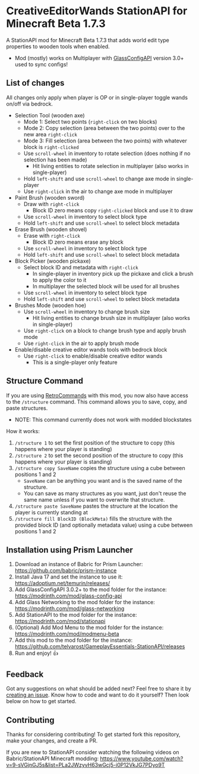 # CreativeEditorWands StationAPI for Minecraft Beta 1.7.3

A StationAPI mod for Minecraft Beta 1.7.3 that adds world edit type properties to wooden tools when enabled.
* Mod (mostly) works on Multiplayer with [GlassConfigAPI](https://modrinth.com/mod/glass-config-api) version 3.0+ used to sync configs!

## List of changes

All changes only apply when player is OP or in single-player toggle wands on/off via bedrock.

* Selection Tool (wooden axe)
  * Mode 1: Select two points (`right-click` on two blocks)
  * Mode 2: Copy selection (area between the two points) over to the new area `right-click`
  * Mode 3: Fill selection (area between the two points) with whatever block is `right-clicked`
  * Use `scroll-wheel` in inventory to rotate selection (does nothing if no selection has been made)
    * Hit living entities to rotate selection in multiplayer (also works in single-player)
  * Hold `left-shift` and use `scroll-wheel` to change axe mode in single-player
  * Use `right-click` in the air to change axe mode in multiplayer
* Paint Brush (wooden sword)
  * Draw with `right-click`
    * Block ID zero means copy `right-clicked` block and use it to draw
  * Use `scroll-wheel` in inventory to select block type
  * Hold `left-shift` and use `scroll-wheel` to select block metadata
* Erase Brush (wooden shovel)
  * Erase with `right-click`
    * Block ID zero means erase any block
  * Use `scroll-wheel` in inventory to select block type
  * Hold `left-shift` and use `scroll-wheel` to select block metadata
* Block Picker (wooden pickaxe)
  * Select block ID and metadata with `right-click`
    * In single-player in inventory pick up the pickaxe and click a brush to apply the color to it
    * In multiplayer the selected block will be used for all brushes
  * Use `scroll-wheel` in inventory to select block type
  * Hold `left-shift` and use `scroll-wheel` to select block metadata
* Brushes Mode (wooden hoe)
  * Use `scroll-wheel` in inventory to change brush size
    * Hit living entities to change brush size in multiplayer (also works in single-player)
  * Use `right-click` on a block to change brush type and apply brush mode
  * Use `right-click` in the air to apply brush mode
* Enable/disable creative editor wands tools with bedrock block
  * Use `right-click` to enable/disable creative editor wands
    * This is a single-player only feature

## Structure Command

If you are using [RetroCommands](https://modrinth.com/mod/retrocommands) with this mod, you now also have access to the `/structure` command.
This command allows you to save, copy, and paste structures.
* NOTE: This command currently does not work with modded blockstates

How it works:
1. `/structure 1` to set the first position of the structure to copy (this happens where your player is standing)
2. `/structure 2` to set the second position of the structure to copy (this happens where your player is standing)
3. `/structure copy SaveName` copies the structure using a cube between positions 1 and 2
   - `SaveName` can be anything you want and is the saved name of the structure.
   - You can save as many structures as you want, just don't reuse the same name unless if you want to overwrite that structure.
4. `/structure paste SaveName` pastes the structure at the location the player is currently standing at
5. `/structure fill BlockID (BlockMeta)` fills the structure with the provided block ID (and optionally metadata value) using a cube between positions 1 and 2

## Installation using Prism Launcher

1. Download an instance of Babric for Prism Launcher: https://github.com/babric/prism-instance
2. Install Java 17 and set the instance to use it: https://adoptium.net/temurin/releases/
3. Add GlassConfigAPI 3.0.2+ to the mod folder for the instance: https://modrinth.com/mod/glass-config-api
4. Add Glass Networking to the mod folder for the instance: https://modrinth.com/mod/glass-networking
5. Add StationAPI to the mod folder for the instance: https://modrinth.com/mod/stationapi
6. (Optional) Add Mod Menu to the mod folder for the instance: https://modrinth.com/mod/modmenu-beta
7. Add this mod to the mod folder for the instance: https://github.com/telvarost/GameplayEssentials-StationAPI/releases
8. Run and enjoy! 👍

## Feedback

Got any suggestions on what should be added next? Feel free to share it by [creating an issue](https://github.com/telvarost/CreativeEditorWands-StationAPI/issues/new). Know how to code and want to do it yourself? Then look below on how to get started.

## Contributing

Thanks for considering contributing! To get started fork this repository, make your changes, and create a PR.

If you are new to StationAPI consider watching the following videos on Babric/StationAPI Minecraft modding: https://www.youtube.com/watch?v=9-sVGjnGJ5s&list=PLa2JWzyvH63wGcj5-i0P12VkJG7PDyo9T
